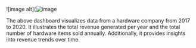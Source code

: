 ![image alt](![image](https://github.com/user-attachments/assets/eae5b5cc-ff3f-4bc5-98be-6d214812464e)


The above dashboard visualizes data from a hardware company from 2017 to 2020. It illustrates the total revenue generated per year and the total number of hardware items sold annually.
Additionally, it provides insights into revenue trends over time.
